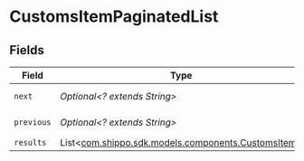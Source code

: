 # CustomsItemPaginatedList


## Fields

| Field                                                                                        | Type                                                                                         | Required                                                                                     | Description                                                                                  | Example                                                                                      |
| -------------------------------------------------------------------------------------------- | -------------------------------------------------------------------------------------------- | -------------------------------------------------------------------------------------------- | -------------------------------------------------------------------------------------------- | -------------------------------------------------------------------------------------------- |
| `next`                                                                                       | *Optional<? extends String>*                                                                 | :heavy_minus_sign:                                                                           | N/A                                                                                          | baseurl?page=3&results=10                                                                    |
| `previous`                                                                                   | *Optional<? extends String>*                                                                 | :heavy_minus_sign:                                                                           | N/A                                                                                          | baseurl?page=1&results=10                                                                    |
| `results`                                                                                    | List<[com.shippo.sdk.models.components.CustomsItem](../../models/components/CustomsItem.md)> | :heavy_minus_sign:                                                                           | N/A                                                                                          |                                                                                              |
